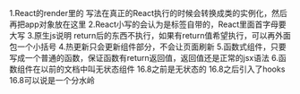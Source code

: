 1.React的render里的 <App />写法在真正的React执行的时候会转换成类的实例化，然后再把app对象放在这里
2.React小写的会认为是标签自带的，React里面首字母要大写
3.原生js说明
    return后的东西不执行，如果有return值希望执行，可以再外面包一个小括号
4.热更新只会更新组件部分，不会让页面刷新
5.函数式组件，只要写成一个普通的函数，保证函数有return返回值，返回值还是正常的jsx语法
6.函数组件在以前的文档中叫无状态组件
    16.8之前是无状态的
    16.8之后引入了hooks
    16.8可以说是一个分水岭